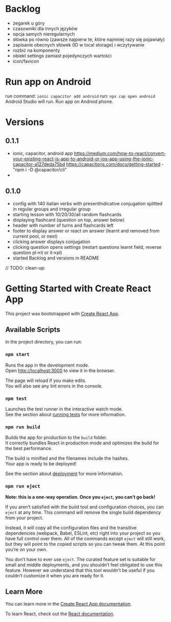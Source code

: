 # Backlog
- zegarek u góry
- czasowniki dla innych języków
- opcja samych nieregularnych
- słówka po równo (zawsze najpierw te, które najmniej razy się pojawiały)
- zapisanie obecnych słówek (ID w local storage) i wczytywanie
- rozbić na komponenty
- obiekt settings zamiast pojedynczych wartości
- icon/favicon

# Run app on Android

run command:
```ionic capacitor add android```
run:
```npx cap open android```
Android Studio will run. Run app on Android phone.

# Versions

## 0.1.1
- ionic, capacitor, android app
  https://medium.com/how-to-react/convert-your-existing-react-js-app-to-android-or-ios-app-using-the-ionic-capacitor-a127deda75bd
  https://capacitorjs.com/docs/getting-started - "npm i -D @capacitor/cli"
- 
## 0.1.0
- config with 140 italian verbs with presentIndicative conjugation splitted in regular groups and irregular group
- starting lesson with 10/20/30/all random flashcards
- displaying flashcard (question on top, answer below)
- header with number of turns and flashcards left
- footer to display answer or react on answer (learnt and removed from current pool, or next)
- clicking answer displays conjugation
- clicking question opens settings (restart questions learnt field, reverse question pl->it or it->pl)
- started Backlog and versions in README



// TODO: clean-up:
# Getting Started with Create React App

This project was bootstrapped with [Create React App](https://github.com/facebook/create-react-app).

## Available Scripts

In the project directory, you can run:

### `npm start`

Runs the app in the development mode.\
Open [http://localhost:3000](http://localhost:3000) to view it in the browser.

The page will reload if you make edits.\
You will also see any lint errors in the console.

### `npm test`

Launches the test runner in the interactive watch mode.\
See the section about [running tests](https://facebook.github.io/create-react-app/docs/running-tests) for more information.

### `npm run build`

Builds the app for production to the `build` folder.\
It correctly bundles React in production mode and optimizes the build for the best performance.

The build is minified and the filenames include the hashes.\
Your app is ready to be deployed!

See the section about [deployment](https://facebook.github.io/create-react-app/docs/deployment) for more information.

### `npm run eject`

**Note: this is a one-way operation. Once you `eject`, you can’t go back!**

If you aren’t satisfied with the build tool and configuration choices, you can `eject` at any time. This command will remove the single build dependency from your project.

Instead, it will copy all the configuration files and the transitive dependencies (webpack, Babel, ESLint, etc) right into your project so you have full control over them. All of the commands except `eject` will still work, but they will point to the copied scripts so you can tweak them. At this point you’re on your own.

You don’t have to ever use `eject`. The curated feature set is suitable for small and middle deployments, and you shouldn’t feel obligated to use this feature. However we understand that this tool wouldn’t be useful if you couldn’t customize it when you are ready for it.

## Learn More

You can learn more in the [Create React App documentation](https://facebook.github.io/create-react-app/docs/getting-started).

To learn React, check out the [React documentation](https://reactjs.org/).
